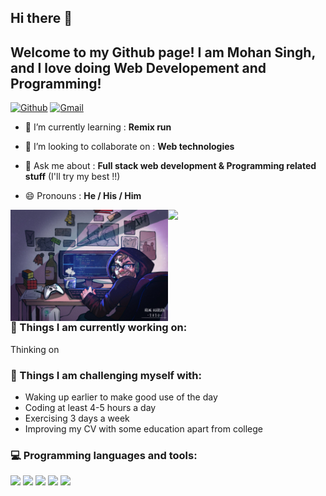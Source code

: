 ## Hi there 👋

## Welcome to my Github page! I am Mohan Singh, and I love doing Web Developement and Programming!  

[![Github](https://img.shields.io/badge/-Github-000?style=flat&logo=Github&logoColor=white)](https://github.com/M-o-h-a-n-S-i-n-g-h)
[![Gmail](https://img.shields.io/badge/-Gmail-c14438?style=flat&logo=Gmail&logoColor=white)](mailto:mohan.singh1385664@gmail.com)

- 🌱 I’m currently learning : **Remix run**

- 👯 I’m looking to collaborate on : **Web technologies**

- 💬 Ask me about : **Full stack web development & Programming related stuff** (I'll try my best !!)

- 😄 Pronouns : **He / His / Him**

<img width="50%" align="right" src="https://github-readme-stats.vercel.app/api?username=M-o-h-a-n-S-i-n-g-h&show_icons=true&hide_border=true&title_color=fff&icon_color=79ff97&text_color=9f9f9f&bg_color=151515" />

<img align="right" alt="img" src="https://github.com/M-o-h-a-n-S-i-n-g-h/M-o-h-a-n-S-i-n-g-h/blob/main/Cover-Image.jpg" width="50%" height="auto" />

### 🌱 Things I am currently working on: 
Thinking on  

### :muscle: Things I am challenging myself with:
- Waking up earlier to make good use of the day
- Coding at least 4-5 hours a day
- Exercising 3 days a week
- Improving my CV with some education apart from college

### :computer: Programming languages and tools: 
<p>
<code><img width="8%" src="https://www.vectorlogo.zone/logos/javascript/javascript-horizontal.svg"></code>
<code><img width="10%" src="https://www.vectorlogo.zone/logos/reactjs/reactjs-ar21.svg"></code>
<code><img width="10%" src="https://www.vectorlogo.zone/logos/nodejs/nodejs-horizontal.svg"></code>
<code><img width="10%" src="https://www.vectorlogo.zone/logos/mongodb/mongodb-ar21.svg"></code>
<code><img width="10%" src="https://www.vectorlogo.zone/logos/git-scm/git-scm-ar21.svg"></code>

</p>
